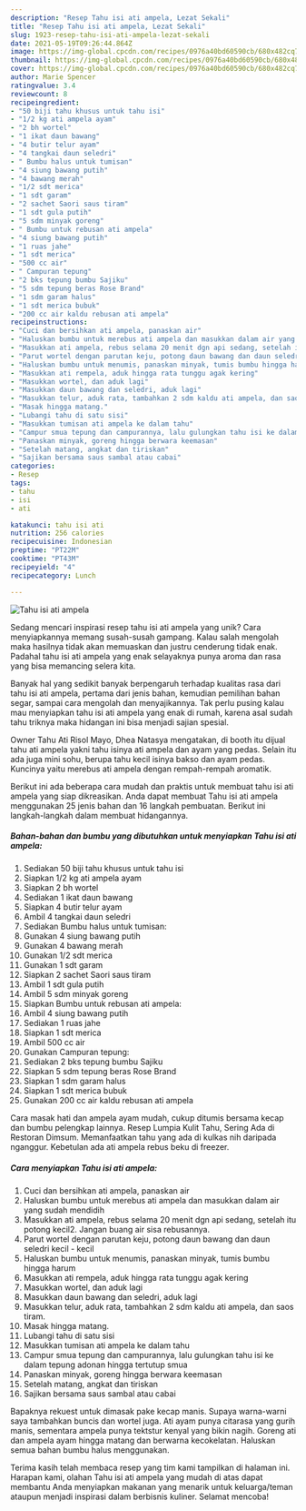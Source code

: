 ```yaml
---
description: "Resep Tahu isi ati ampela, Lezat Sekali"
title: "Resep Tahu isi ati ampela, Lezat Sekali"
slug: 1923-resep-tahu-isi-ati-ampela-lezat-sekali
date: 2021-05-19T09:26:44.864Z
image: https://img-global.cpcdn.com/recipes/0976a40bd60590cb/680x482cq70/tahu-isi-ati-ampela-foto-resep-utama.jpg
thumbnail: https://img-global.cpcdn.com/recipes/0976a40bd60590cb/680x482cq70/tahu-isi-ati-ampela-foto-resep-utama.jpg
cover: https://img-global.cpcdn.com/recipes/0976a40bd60590cb/680x482cq70/tahu-isi-ati-ampela-foto-resep-utama.jpg
author: Marie Spencer
ratingvalue: 3.4
reviewcount: 8
recipeingredient:
- "50 biji tahu khusus untuk tahu isi"
- "1/2 kg ati ampela ayam"
- "2 bh wortel"
- "1 ikat daun bawang"
- "4 butir telur ayam"
- "4 tangkai daun seledri"
- " Bumbu halus untuk tumisan"
- "4 siung bawang putih"
- "4 bawang merah"
- "1/2 sdt merica"
- "1 sdt garam"
- "2 sachet Saori saus tiram"
- "1 sdt gula putih"
- "5 sdm minyak goreng"
- " Bumbu untuk rebusan ati ampela"
- "4 siung bawang putih"
- "1 ruas jahe"
- "1 sdt merica"
- "500 cc air"
- " Campuran tepung"
- "2 bks tepung bumbu Sajiku"
- "5 sdm tepung beras Rose Brand"
- "1 sdm garam halus"
- "1 sdt merica bubuk"
- "200 cc air kaldu rebusan ati ampela"
recipeinstructions:
- "Cuci dan bersihkan ati ampela, panaskan air"
- "Haluskan bumbu untuk merebus ati ampela dan masukkan dalam air yang sudah mendidih"
- "Masukkan ati ampela, rebus selama 20 menit dgn api sedang, setelah itu potong kecil2. Jangan buang air sisa rebusannya."
- "Parut wortel dengan parutan keju, potong daun bawang dan daun seledri kecil - kecil"
- "Haluskan bumbu untuk menumis, panaskan minyak, tumis bumbu hingga harum"
- "Masukkan ati rempela, aduk hingga rata tunggu agak kering"
- "Masukkan wortel, dan aduk lagi"
- "Masukkan daun bawang dan seledri, aduk lagi"
- "Masukkan telur, aduk rata, tambahkan 2 sdm kaldu ati ampela, dan saos tiram."
- "Masak hingga matang."
- "Lubangi tahu di satu sisi"
- "Masukkan tumisan ati ampela ke dalam tahu"
- "Campur smua tepung dan campurannya, lalu gulungkan tahu isi ke dalam tepung adonan hingga tertutup smua"
- "Panaskan minyak, goreng hingga berwara keemasan"
- "Setelah matang, angkat dan tiriskan"
- "Sajikan bersama saus sambal atau cabai"
categories:
- Resep
tags:
- tahu
- isi
- ati

katakunci: tahu isi ati 
nutrition: 256 calories
recipecuisine: Indonesian
preptime: "PT22M"
cooktime: "PT43M"
recipeyield: "4"
recipecategory: Lunch

---
```



![Tahu isi ati ampela](https://img-global.cpcdn.com/recipes/0976a40bd60590cb/680x482cq70/tahu-isi-ati-ampela-foto-resep-utama.jpg)

Sedang mencari inspirasi resep tahu isi ati ampela yang unik? Cara menyiapkannya memang susah-susah gampang. Kalau salah mengolah maka hasilnya tidak akan memuaskan dan justru cenderung tidak enak. Padahal tahu isi ati ampela yang enak selayaknya punya aroma dan rasa yang bisa memancing selera kita.

Banyak hal yang sedikit banyak berpengaruh terhadap kualitas rasa dari tahu isi ati ampela, pertama dari jenis bahan, kemudian pemilihan bahan segar, sampai cara mengolah dan menyajikannya. Tak perlu pusing kalau mau menyiapkan tahu isi ati ampela yang enak di rumah, karena asal sudah tahu triknya maka hidangan ini bisa menjadi sajian spesial.

Owner Tahu Ati Risol Mayo, Dhea Natasya mengatakan, di booth itu dijual tahu ati ampela yakni tahu isinya ati ampela dan ayam yang pedas. Selain itu ada juga mini sohu, berupa tahu kecil isinya bakso dan ayam pedas. Kuncinya yaitu merebus ati ampela dengan rempah-rempah aromatik.


Berikut ini ada beberapa cara mudah dan praktis untuk membuat tahu isi ati ampela yang siap dikreasikan. Anda dapat membuat Tahu isi ati ampela menggunakan 25 jenis bahan dan 16 langkah pembuatan. Berikut ini langkah-langkah dalam membuat hidangannya.

<!--inarticleads1-->

##### Bahan-bahan dan bumbu yang dibutuhkan untuk menyiapkan Tahu isi ati ampela:

1. Sediakan 50 biji tahu khusus untuk tahu isi
1. Siapkan 1/2 kg ati ampela ayam
1. Siapkan 2 bh wortel
1. Sediakan 1 ikat daun bawang
1. Siapkan 4 butir telur ayam
1. Ambil 4 tangkai daun seledri
1. Sediakan  Bumbu halus untuk tumisan:
1. Gunakan 4 siung bawang putih
1. Gunakan 4 bawang merah
1. Gunakan 1/2 sdt merica
1. Gunakan 1 sdt garam
1. Siapkan 2 sachet Saori saus tiram
1. Ambil 1 sdt gula putih
1. Ambil 5 sdm minyak goreng
1. Siapkan  Bumbu untuk rebusan ati ampela:
1. Ambil 4 siung bawang putih
1. Sediakan 1 ruas jahe
1. Siapkan 1 sdt merica
1. Ambil 500 cc air
1. Gunakan  Campuran tepung:
1. Sediakan 2 bks tepung bumbu Sajiku
1. Siapkan 5 sdm tepung beras Rose Brand
1. Siapkan 1 sdm garam halus
1. Siapkan 1 sdt merica bubuk
1. Gunakan 200 cc air kaldu rebusan ati ampela


Cara masak hati dan ampela ayam mudah, cukup ditumis bersama kecap dan bumbu pelengkap lainnya. Resep Lumpia Kulit Tahu, Sering Ada di Restoran Dimsum. Memanfaatkan tahu yang ada di kulkas nih daripada nganggur. Kebetulan ada ati ampela rebus beku di freezer. 

<!--inarticleads2-->

##### Cara menyiapkan Tahu isi ati ampela:

1. Cuci dan bersihkan ati ampela, panaskan air
1. Haluskan bumbu untuk merebus ati ampela dan masukkan dalam air yang sudah mendidih
1. Masukkan ati ampela, rebus selama 20 menit dgn api sedang, setelah itu potong kecil2. Jangan buang air sisa rebusannya.
1. Parut wortel dengan parutan keju, potong daun bawang dan daun seledri kecil - kecil
1. Haluskan bumbu untuk menumis, panaskan minyak, tumis bumbu hingga harum
1. Masukkan ati rempela, aduk hingga rata tunggu agak kering
1. Masukkan wortel, dan aduk lagi
1. Masukkan daun bawang dan seledri, aduk lagi
1. Masukkan telur, aduk rata, tambahkan 2 sdm kaldu ati ampela, dan saos tiram.
1. Masak hingga matang.
1. Lubangi tahu di satu sisi
1. Masukkan tumisan ati ampela ke dalam tahu
1. Campur smua tepung dan campurannya, lalu gulungkan tahu isi ke dalam tepung adonan hingga tertutup smua
1. Panaskan minyak, goreng hingga berwara keemasan
1. Setelah matang, angkat dan tiriskan
1. Sajikan bersama saus sambal atau cabai


Bapaknya rekuest untuk dimasak pake kecap manis. Supaya warna-warni saya tambahkan buncis dan wortel juga. Ati ayam punya citarasa yang gurih manis, sementara ampela punya tektstur kenyal yang bikin nagih. Goreng ati dan ampela ayam hingga matang dan berwarna kecokelatan. Haluskan semua bahan bumbu halus menggunakan. 

Terima kasih telah membaca resep yang tim kami tampilkan di halaman ini. Harapan kami, olahan Tahu isi ati ampela yang mudah di atas dapat membantu Anda menyiapkan makanan yang menarik untuk keluarga/teman ataupun menjadi inspirasi dalam berbisnis kuliner. Selamat mencoba!
